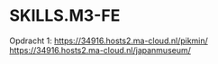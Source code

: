 # SKILLS.M3-FE

Opdracht 1: https://34916.hosts2.ma-cloud.nl/pikmin/
            https://34916.hosts2.ma-cloud.nl/japanmuseum/
